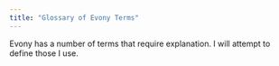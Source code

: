 ```yaml
---
title: "Glossary of Evony Terms"
---
```


Evony has a number of terms that require explanation.  I will attempt to define
those I use.

